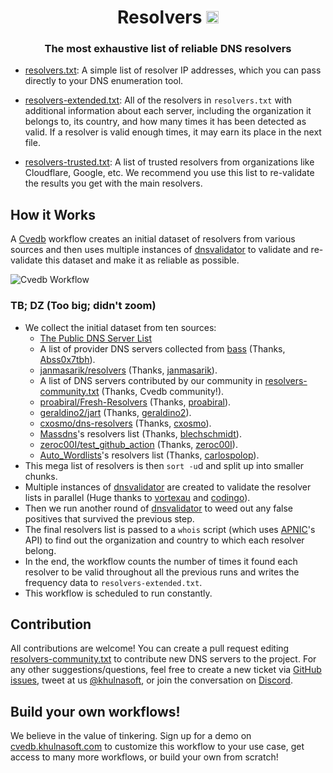 <h1 align="center">Resolvers <a href="https://twitter.com/intent/tweet?text=Cvedb%20Resolvers%20-%20The%20most%20exhaustive%20list%20of%20reliable%20DNS%20resolvers%20%40khulnasoft%0A%0Ahttps%3A%2F%2Fgithub.com%2Fcvedb%2Fresolvers&hashtags=bugbounty,bugbountytips,infosec"><img src="https://img.shields.io/badge/Tweet--lightgrey?logo=twitter&style=social" alt="Tweet" height="20"/></a></h1>
<h3 align="center">The most exhaustive list of reliable DNS resolvers</h3>

- [resolvers.txt](resolvers.txt): A simple list of resolver IP addresses, which you can pass directly to your DNS enumeration tool.

- [resolvers-extended.txt](resolvers-extended.txt): All of the resolvers in `resolvers.txt` with additional information about each server, including the organization it belongs to, its country, and how many times it has been detected as valid. If a resolver is valid enough times, it may earn its place in the next file.

- [resolvers-trusted.txt](resolvers-trusted.txt): A list of trusted resolvers from organizations like Cloudflare, Google, etc. We recommend you use this list to re-validate the results you get with the main resolvers.

## How it Works
A [Cvedb](https://cvedb.khulnasoft.com) workflow creates an initial dataset of resolvers from various sources and then uses multiple instances of [dnsvalidator](https://github.com/vortexau/dnsvalidator) to validate and re-validate this dataset and make it as reliable as possible.

![Cvedb Workflow](resolvers.png "Cvedb Workflow - Resolvers")
### TB; DZ (Too big; didn't zoom)
- We collect the initial dataset from ten sources:
  - [The Public DNS Server List](https://public-dns.info/nameservers.txt)
  - A list of provider DNS servers collected from [bass](https://github.com/Abss0x7tbh/bass/tree/master/resolvers) (Thanks, [Abss0x7tbh](https://github.com/Abss0x7tbh)).
  - [janmasarik/resolvers](https://github.com/janmasarik/resolvers) (Thanks, [janmasarik](https://github.com/janmasarik)).
  - A list of DNS servers contributed by our community in [resolvers-community.txt](resolvers-community.txt) (Thanks, Cvedb community!).
  - [proabiral/Fresh-Resolvers](https://github.com/proabiral/Fresh-Resolvers) (Thanks, [proabiral](https://github.com/proabiral)).
  - [geraldino2/jart](https://github.com/geraldino2/jart) (Thanks, [geraldino2](https://github.com/geraldino2)).
  - [cxosmo/dns-resolvers](https://github.com/cxosmo/dns-resolvers) (Thanks, [cxosmo](https://github.com/cxosmo)).
  - [Massdns](https://github.com/blechschmidt/massdns)'s resolvers list (Thanks, [blechschmidt](https://github.com/blechschmidt)).
  - [zeroc00I/test_github_action](https://github.com/zeroc00I/test_github_action) (Thanks, [zeroc00I](https://github.com/zeroc00I)).
  - [Auto_Wordlists](https://github.com/carlospolop/Auto_Wordlists)'s resolvers list (Thanks, [carlospolop](https://github.com/carlospolop)).
- This mega list of resolvers is then `sort -u`d and split up into smaller chunks.
- Multiple instances of [dnsvalidator](https://github.com/vortexau/dnsvalidator) are created to validate the resolver lists in parallel (Huge thanks to [vortexau](https://github.com/vortexau) and [codingo](https://github.com/codingo)).
- Then we run another round of [dnsvalidator](https://github.com/vortexau/dnsvalidator) to weed out any false positives that survived the previous step.
- The final resolvers list is passed to a `whois` script (which uses [APNIC](https://www.apnic.net/)'s API) to find out the organization and country to which each resolver belong.
- In the end, the workflow counts the number of times it found each resolver to be valid throughout all the previous runs and writes the frequency data to `resolvers-extended.txt`.
- This workflow is scheduled to run constantly.

## Contribution
All contributions are welcome! You can create a pull request editing [resolvers-community.txt](resolvers-community.txt) to contribute new DNS servers to the project. For any other suggestions/questions, feel free to create a new ticket via [GitHub issues](https://github.com/cvedb/resolvers/issues), tweet at us [@khulnasoft](https://twitter.com/khulnasoft), or join the conversation on [Discord](https://discord.gg/7HZmFYTGcQ).

## Build your own workflows!
We believe in the value of tinkering. Sign up for a demo on [cvedb.khulnasoft.com](https://cvedb.khulnasoft.com) to customize this workflow to your use case, get access to many more workflows, or build your own from scratch!

